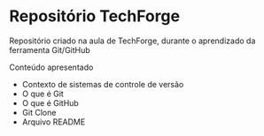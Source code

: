 # Repositório TechForge
 Repositório criado na aula de TechForge, durante o aprendizado da ferramenta Git/GitHub

Conteúdo apresentado

- Contexto de sistemas de controle de versão
- O que é Git
- O que é GitHub
- Git Clone 
- Arquivo README
